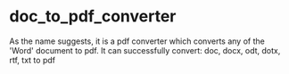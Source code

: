 # doc_to_pdf_converter
As the name suggests, it is a pdf converter which converts any of the 'Word' document to pdf.
It can successfully convert: doc, docx, odt, dotx, rtf, txt to pdf
